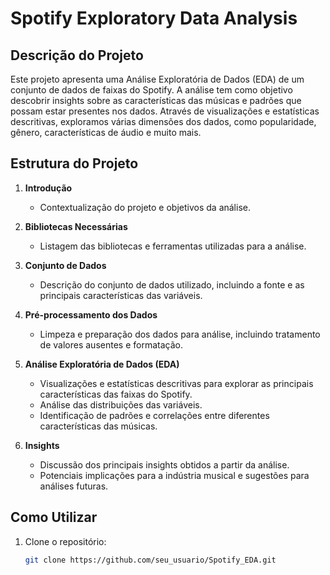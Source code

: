 # Spotify Exploratory Data Analysis

## Descrição do Projeto

Este projeto apresenta uma Análise Exploratória de Dados (EDA) de um conjunto de dados de faixas do Spotify. A análise tem como objetivo descobrir insights sobre as características das músicas e padrões que possam estar presentes nos dados. Através de visualizações e estatísticas descritivas, exploramos várias dimensões dos dados, como popularidade, gênero, características de áudio e muito mais.

## Estrutura do Projeto

1. **Introdução**
   - Contextualização do projeto e objetivos da análise.

2. **Bibliotecas Necessárias**
   - Listagem das bibliotecas e ferramentas utilizadas para a análise.

3. **Conjunto de Dados**
   - Descrição do conjunto de dados utilizado, incluindo a fonte e as principais características das variáveis.

4. **Pré-processamento dos Dados**
   - Limpeza e preparação dos dados para análise, incluindo tratamento de valores ausentes e formatação.

5. **Análise Exploratória de Dados (EDA)**
   - Visualizações e estatísticas descritivas para explorar as principais características das faixas do Spotify.
   - Análise das distribuições das variáveis.
   - Identificação de padrões e correlações entre diferentes características das músicas.

6. **Insights**
   - Discussão dos principais insights obtidos a partir da análise.
   - Potenciais implicações para a indústria musical e sugestões para análises futuras.

## Como Utilizar

1. Clone o repositório:
   ```bash
   git clone https://github.com/seu_usuario/Spotify_EDA.git
